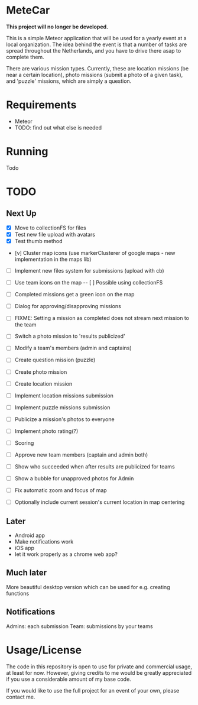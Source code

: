 MeteCar
=======

**This project will no longer be developed.**

This is a simple Meteor application that will be used for a yearly event at a local organization. The idea behind the event is that a number of tasks are spread throughout the Netherlands, and you have to drive there asap to complete them.

There are various mission types. Currently, these are location missions (be near a certain location), photo missions (submit a photo of a given task), and 'puzzle' missions, which are simply a question.

Requirements
============
- Meteor
- TODO: find out what else is needed

Running
============
Todo

TODO
=======

Next Up
-------

- [x] Move to collectionFS for files
- [x] Test new file upload with avatars
- [x] Test thumb method
- [v] Cluster map icons (use markerClusterer of google maps - new implementation in the maps lib)
- [ ] Implement new files system for submissions (upload with cb)

- [ ] Use team icons on the map
-- [ ] Possible using collectionFS
- [ ] Completed missions get a green icon on the map

- [ ] Dialog for approving/disapproving missions
- [ ] FIXME: Setting a mission as completed does not stream next mission to the team
- [ ] Switch a photo mission to 'results publicized'

- [ ] Modify a team's members (admin and captains)

- [ ] Create question mission (puzzle)
- [ ] Create photo mission
- [ ] Create location mission

- [ ] Implement location missions submission
- [ ] Implement puzzle missions submission
- [ ] Publicize a mission's photos to everyone
- [ ] Implement photo rating(?)
- [ ] Scoring

- [ ] Approve new team members (captain and admin both)
- [ ] Show who succeeded when after results are publicized for teams
- [ ] Show a bubble for unapproved photos for Admin

- [ ] Fix automatic zoom and focus of map
- [ ] Optionally include current session's current location in map centering

Later
-----
- Android app
- Make notifications work
- iOS app
- let it work properly as a chrome web app?

Much later
----------
More beautiful desktop version which can be used for e.g. creating functions

Notifications
-------------
Admins: each submission
Team: submissions by your teams


Usage/License
=============
The code in this repository is open to use for private and commercial usage, at least for now. However, giving credits to me would be greatly appreciated if you use a considerable amount of my base code.

If you would like to use the full project for an event of your own, please contact me.
